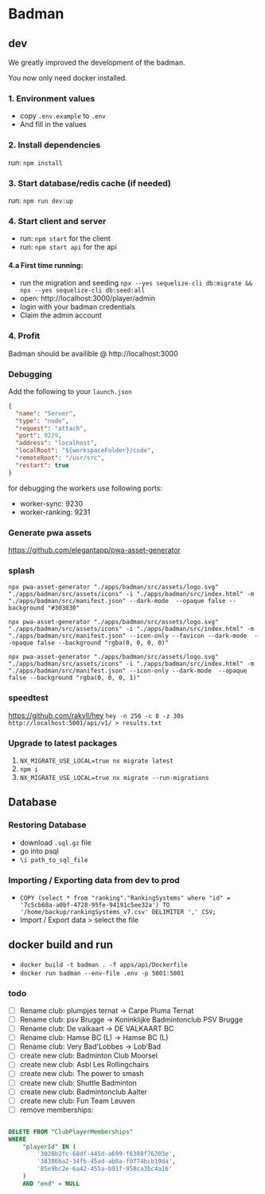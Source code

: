 # Badman

## dev

We greatly improved the development of the badman.

You now only need docker installed.

### 1. Environment values

- copy `.env.example` to `.env`
- And fill in the values

### 2. Install dependencies

run: `npm install`

### 3. Start database/redis cache (if needed)

run: `npm run dev:up`

### 4. Start client and server

- run: `npm start` for the client
- run: `npm start api` for the api

#### 4.a First time running:

- run the migration and seeding `npx --yes sequelize-cli db:migrate && npx --yes sequelize-cli db:seed:all`
- open: http://localhost:3000/player/admin
- login with your badman credentials
- Claim the admin account

### 4. Profit

Badman should be availible @ http://localhost:3000

### Debugging

Add the following to your `launch.json`

```json
{
  "name": "Server",
  "type": "node",
  "request": "attach",
  "port": 9229,
  "address": "localhost",
  "localRoot": "${workspaceFolder}/code",
  "remoteRoot": "/usr/src",
  "restart": true
}
```

for debugging the workers use following ports:

- worker-sync: 9230
- worker-ranking: 9231

### Generate pwa assets

https://github.com/elegantapp/pwa-asset-generator

### splash

`npx pwa-asset-generator "./apps/badman/src/assets/logo.svg" "./apps/badman/src/assets/icons" -i "./apps/badman/src/index.html" -m "./apps/badman/src/manifest.json" --dark-mode  --opaque false --background "#303030"`

`npx pwa-asset-generator "./apps/badman/src/assets/logo.svg" "./apps/badman/src/assets/icons" -i "./apps/badman/src/index.html" -m "./apps/badman/src/manifest.json" --icon-only --favicon --dark-mode  --opaque false --background "rgba(0, 0, 0, 0)"`

`npx pwa-asset-generator "./apps/badman/src/assets/logo.svg" "./apps/badman/src/assets/icons" -i "./apps/badman/src/index.html" -m "./apps/badman/src/manifest.json" --icon-only --dark-mode  --opaque false --background "rgba(0, 0, 0, 1)"`

### speedtest

https://github.com/rakyll/hey
`hey -n 256 -c 8 -z 30s http://localhost:5001/api/v1/ > results.txt`

### Upgrade to latest packages

1. `NX_MIGRATE_USE_LOCAL=true nx migrate latest`
2. `npm i`
3. `NX_MIGRATE_USE_LOCAL=true nx migrate --run-migrations`

## Database

### Restoring Database

- download `.sql.gz` file
- go into psql
- `\i path_to_sql_file`

### Importing / Exporting data from dev to prod

- `COPY (select * from "ranking"."RankingSystems" where "id" = '7c5cb68a-a0bf-4728-95fe-94191c5ee32a') TO '/home/backup/rankingSystems_v7.csv' DELIMITER ',' CSV;`
- Import / Export data > select the file

## docker build and run

- `docker build -t badman . -f apps/api/Dockerfile`
- `docker run badman --env-file .env -p 5001:5001`

### todo

- [ ] Rename club: plumpjes ternat -> Carpe Pluma Ternat
- [ ] Rename club: psv Brugge -> Koninklijke Badmintonclub PSV Brugge
- [ ] Rename club: De valkaart -> DE VALKAART BC
- [ ] Rename club: Hamse BC (L) -> Hamse BC (L)
- [ ] Rename club: Very Bad'Lobbes -> Lob'Bad
- [ ] create new club: Badminton Club Moorsel
- [ ] create new club: Asbl Les Rollingchairs
- [ ] create new club: The power to smash
- [ ] create new club: Shuttle Badminton
- [ ] create new club: Badmintonclub Aalter 
- [ ] create new club: Fun Team Leuven
- [ ] remove memberships:

```sql

DELETE FROM "ClubPlayerMemberships"
WHERE
	"playerId" IN (
		'3028b2fc-68df-445d-a699-f6388f76303e',
		'38386ba2-34fb-45ad-ab8a-f0774bcb19da',
		'85e9bc2e-6a42-455a-b91f-958ca3bc4a16'
	)
	AND "end" = NULL

```
